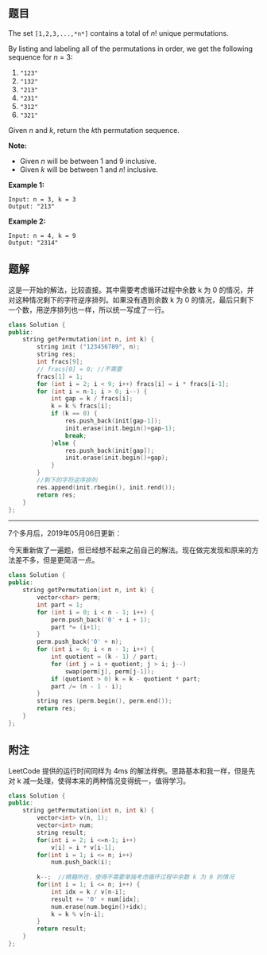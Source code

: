 ## 题目

The set `[1,2,3,...,*n*]` contains a total of *n*! unique permutations.

By listing and labeling all of the permutations in order, we get the following sequence for *n* = 3:

1. `"123"`
2. `"132"`
3. `"213"`
4. `"231"`
5. `"312"`
6. `"321"`

Given *n* and *k*, return the *k*th permutation sequence.

**Note:**

- Given *n* will be between 1 and 9 inclusive.
- Given *k* will be between 1 and *n*! inclusive.

**Example 1:**

```
Input: n = 3, k = 3
Output: "213"
```

**Example 2:**

```
Input: n = 4, k = 9
Output: "2314"
```



## 题解

这是一开始的解法，比较直接。其中需要考虑循环过程中余数 k 为 0 的情况，并对这种情况剩下的字符逆序排列。如果没有遇到余数 k 为 0 的情况，最后只剩下一个数，用逆序排列也一样，所以统一写成了一行。

```cpp
class Solution {
public:
    string getPermutation(int n, int k) {
        string init ("123456789", n);
        string res;
        int fracs[9];
        // fracs[0] = 0; //不需要
        fracs[1] = 1;
        for (int i = 2; i < 9; i++) fracs[i] = i * fracs[i-1];
        for (int i = n-1; i > 0; i--) {
            int gap = k / fracs[i];
            k = k % fracs[i];
            if (k == 0) {
                res.push_back(init[gap-1]);
                init.erase(init.begin()+gap-1);
                break;
            }else {
                res.push_back(init[gap]);
                init.erase(init.begin()+gap);
            }
        }
        //剩下的字符逆序排列
        res.append(init.rbegin(), init.rend());
        return res;
    }
};
```

---

7个多月后，2019年05月06日更新：

今天重新做了一遍题，但已经想不起来之前自己的解法。现在做完发现和原来的方法差不多，但是更简洁一点。

```c++
class Solution {
public:
    string getPermutation(int n, int k) {
        vector<char> perm;
        int part = 1;
        for (int i = 0; i < n - 1; i++) {
            perm.push_back('0' + i + 1);
            part *= (i+1);
        }
        perm.push_back('0' + n);
        for (int i = 0; i < n - 1; i++) {
            int quotient = (k - 1) / part;
            for (int j = i + quotient; j > i; j--) 
                swap(perm[j], perm[j-1]);
            if (quotient > 0) k = k - quotient * part;
            part /= (n - 1 - i);
        }
        string res (perm.begin(), perm.end());
        return res;
    }
};
```



## 附注

LeetCode 提供的运行时间同样为 4ms 的解法样例。思路基本和我一样，但是先对 k 减一处理，使得本来的两种情况变得统一，值得学习。

```cpp
class Solution {
public:
    string getPermutation(int n, int k) {
        vector<int> v(n, 1);
        vector<int> num;
        string result;
        for(int i = 2; i <=n-1; i++)
            v[i] = i * v[i-1];      
        for(int i = 1; i <= n; i++)
            num.push_back(i);
        
        k--;  //精髓所在，使得不需要单独考虑循环过程中余数 k 为 0 的情况
        for(int i = 1; i <= n; i++) {
            int idx = k / v[n-i];
            result += '0' + num[idx];
            num.erase(num.begin()+idx);
            k = k % v[n-i];
        }
        return result;
    }
};
```

